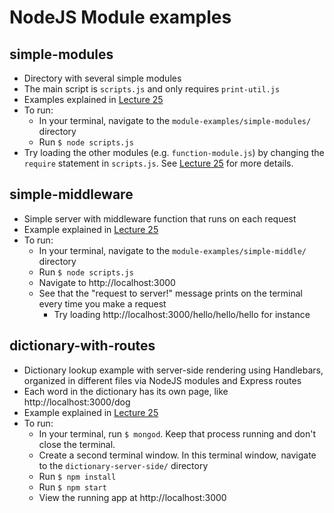 # NodeJS Module examples

## simple-modules
- Directory with several simple modules
- The main script is `scripts.js` and only requires `print-util.js`
- Examples explained in [Lecture 25](https://fullstackccu.github.io/lectures/25/lecture25.odp)
- To run:
  - In your terminal, navigate to the `module-examples/simple-modules/` directory
  - Run `$ node scripts.js`
- Try loading the other modules (e.g. `function-module.js`) by changing the `require` statement in `scripts.js`. See [Lecture 25](https://fullstackccu.github.io/lectures/25/lecture25.odp) for more details.

## simple-middleware
- Simple server with middleware function that runs on each request
- Example explained in [Lecture 25](https://fullstackccu.github.io/lectures/25/lecture25.odp)
- To run:
  - In your terminal, navigate to the `module-examples/simple-middle/` directory
  - Run `$ node scripts.js`
  - Navigate to http://localhost:3000
  - See that the "request to server!" message prints on the terminal every time you make a request
    - Try loading http://localhost:3000/hello/hello/hello for instance

## dictionary-with-routes
- Dictionary lookup example with server-side rendering using Handlebars, organized in different files via NodeJS modules and Express routes
- Each word in the dictionary has its own page, like http://localhost:3000/dog
- Example explained in [Lecture 25](https://fullstackccu.github.io/lectures/25/lecture25.odp)
- To run:
  - In your terminal, run `$ mongod`. Keep that process running and don't close the terminal.
  - Create a second terminal window. In this terminal window, navigate to the `dictionary-server-side/` directory
  - Run `$ npm install`
  - Run `$ npm start`
  - View the running app at http://localhost:3000

